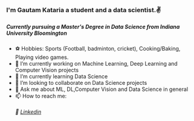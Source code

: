 ### I'm Gautam Kataria a student and a data scientist.✌️
##### Currently pursuing a Master's Degree in Data Science from Indiana University Bloomington

- ⚽️ Hobbies: Sports (Football, badminton, cricket), Cooking/Baking, Playing video games.
- 🔭 I’m currently working on Machine Learning, Deep Learning and Computer Vision projects
- 🌱 I’m currently learning Data Science
- 👯 I’m looking to collaborate on Data Science projects
- 💬 Ask me about ML, DL,Computer Vision and Data Science in general
- 📫 How to reach me: 
  ######   💠 [Linkedin](https://www.linkedin.com/in/gautam-kataria-1241b71a0/)


